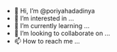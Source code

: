 - 👋 Hi, I’m @poriyahadadinya
- 👀 I’m interested in ...
- 🌱 I’m currently learning ...
- 💞️ I’m looking to collaborate on ...
- 📫 How to reach me ...

<!---
poriyahadadinya/poriyahadadinya is a ✨ special ✨ repository because its `README.md` (this file) appears on your GitHub profile.
You can click the Preview link to take a look at your changes.
--->
